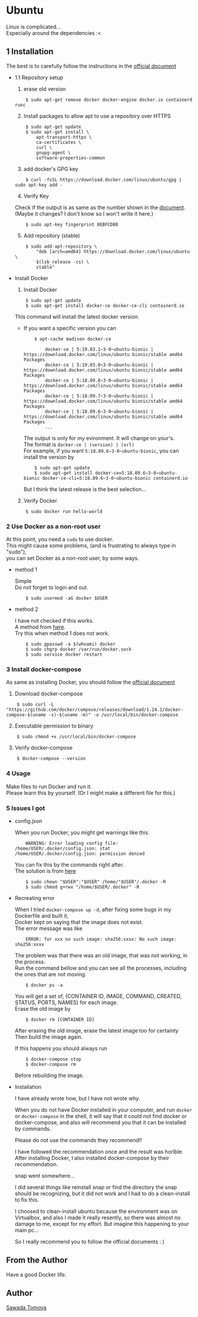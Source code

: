 
# Ubuntu

Linux is complicated...  
Especially around the dependencies :<

## 1 Installation

The best is to carefully follow the instructions in the [official document](https://docs.docker.com/install/linux/docker-ce/ubuntu/)

- 1.1 Repository setup
  1. erase old version

  ```console
      $ sudo apt-get remove docker docker-engine docker.io containerd runc
  ```

  2. Install packages to allow apt to use a repository over HTTPS

  ```console
      $ sudo apt-get update
      $ sudo apt-get install \
          apt-transport-https \
          ca-certificates \
          curl \
          gnupg-agent \
          software-properties-common
  ```

  3. add docker's GPG key

  ```console
      $ curl -fsSL https://download.docker.com/linux/ubuntu/gpg | sudo apt-key add -
  ```

  4. Verify Key

    Check if the output is as same as the number shown in the [document](https://docs.docker.com/install/linux/docker-ce/ubuntu/).  
    (Maybe it changes? I don't know so I won't write it here.)

  ```console
      $ sudo apt-key fingerprint 0EBFCD88
  ```

  5. Add repository (stable)

  ```console
      $ sudo add-apt-repository \
          "deb [arch=amd64] https://download.docker.com/linux/ubuntu \
          $(lsb_release -cs) \
          stable"
  ```

- Install Docker

  1. Install Docker

  ```console
      $ sudo apt-get update
      $ sudo apt-get install docker-ce docker-ce-cli containerd.io
  ```

    This command will install the latest docker version.  
    - If you want a specific version you can

        ```console
            $ apt-cache madison docker-ce

                docker-ce | 5:19.03.1~3-0~ubuntu-bionic | https://download.docker.com/linux/ubuntu bionic/stable amd64 Packages
                docker-ce | 5:19.03.0~3-0~ubuntu-bionic | https://download.docker.com/linux/ubuntu bionic/stable amd64 Packages
                docker-ce | 5:18.09.8~3-0~ubuntu-bionic | https://download.docker.com/linux/ubuntu bionic/stable amd64 Packages
                docker-ce | 5:18.09.7~3-0~ubuntu-bionic | https://download.docker.com/linux/ubuntu bionic/stable amd64 Packages
                docker-ce | 5:18.09.6~3-0~ubuntu-bionic | https://download.docker.com/linux/ubuntu bionic/stable amd64 Packages
                ...
        ```

        The output is only for my evironment. It will change on your's.  
        The format is  `docker-ce | (version) | (url)  `  
        For example, if you want `5:18.09.6~3-0~ubuntu-bionic`, you can install the version by

        ```console
            $ sudo apt-get update
            $ sudo apt-get install docker-ce=5:18.09.6~3-0~ubuntu-bionic docker-ce-cli=5:18.09.6~3-0~ubuntu-bionic containerd.io
        ```

        But I think the latest release is the best selection...

  2. Verify Docker

  ```console
      $ sudo docker run hello-world
  ```

### 2 Use Docker as a non-root user

  At this point, you need a `sudo` to use docker.  
  This might cause some problems, (and is frustrating to always type in "sudo"),  
  you can set Docker as a non-root user, by some ways.

- method 1
  
  Simple  
  Do not forget to login and out.

  ```console
      $ sudo usermod -aG docker $USER
  ```

- method 2

  I have not checked if this works.  
  A method from [here](https://qiita.com/1000k/items/03a17c49471de881d5c0).  
  Try this when method 1 does not work.

  ```console
      $ sudo gpasswd -a $(whoami) docker
      $ sudo chgrp docker /var/run/docker.sock
      $ sudo service docker restart
  ```

### 3 Install docker-compose

As same as installing Docker, you should follow the [official document](https://docs.docker.com/compose/install/)

  1. Download docker-compose

  ```console
      $ sudo curl -L "https://github.com/docker/compose/releases/download/1.24.1/docker-compose-$(uname -s)-$(uname -m)" -o /usr/local/bin/docker-compose
  ```

  2. Executable permission to binary

  ```console
      $ sudo chmod +x /usr/local/bin/docker-compose
  ```

  3. Verify docker-compose

  ```console
      $ docker-compose --version
  ```

### 4 Usage

Make files to run Docker and run it.  
Please learn this by yourself. (Or I might make a different file for this.)

### 5 Issues I got

- config.json

  When you run Docker, you might get warnings like this.

  ```console
      WARNING: Error loading config file: /home/USER/.docker/config.json: stat /home/USER/.docker/config.json: permission denied
  ```

  You can fix this by the commands right after.  
  The solution is from [here](https://askubuntu.com/questions/747778/docker-warning-config-json-permission-denied)

  ```console
      $ sudo chown "$USER":"$USER" /home/"$USER"/.docker -R
      $ sudo chmod g+rwx "/home/$USER/.docker" -R
  ```

- Recreating error

  When I tried `docker-compose up -d`, after fixing some bugs in my Dockerfile and built it,  
  Docker kept on saying that the image does not exist.  
  The error message was like

  ```console
      ERROR: for xxx no such image: sha256:xxxx: No such image: sha256:xxxx
  ```

  The problem was that there was an old image, that was not working, in the process.  
  Run the command bellow and you can see all the processes, including the ones that are not moving.  

  ```console
      $ docker ps -a
  ```

  You will get a set of, (CONTAINER ID, IMAGE, COMMAND, CREATED, STATUS, PORTS, NAMES) for each image.  
  Erase the old image by

  ```console
      $ docker rm [CONTAINER ID]
  ```

  After erasing the old image, erase the latest image too for certainty  
  Then build the image again.

  If this happens you should always run

  ```console
      $ docker-compose stop
      $ docker-compose rm
  ```

  Before rebuilding the image.

- Installation

  I have already wrote how, but I have not wrote why.  

  When you do not have Docker installed in your computer, and run `docker` or `docker-compose` in the shell, it will say that it could not find docker or docker-compose, and also will recommend you that it can be installed by commands.  

  Please do not use the commands they recommend!!  
  
  I have followed the recommendation once and the result was horible.  
  After installing Docker, I also installed docker-compose by their recommendation.  
  
  snap went somewhere...  

  I did several things like reinstall snap or find the directory the snap should be recognizing, but it did not work and I had to do a clean-install to fix this.  

  I choosed to clean-install ubuntu because the environment was on Virtualbox, and also I made it really resently, so there was almost no damage to me, except for my effort. But imagine this happening to your main pc...  

  So I really recommend you to follow the official documents : )

## From the Author

Have a good Docker life.

## Author

[Sawada Tomoya](https://github.com/STomoya/)
